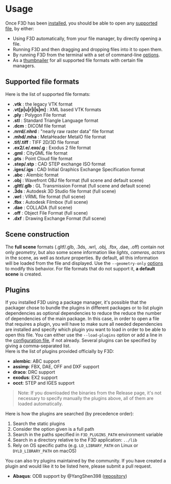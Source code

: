 # Usage

Once F3D has been [installed](INSTALLATION.md), you should be able to open any [supported file](#supported-file-formats),
by either:
* Using F3D automatically, from your file manager, by directly opening a file.
* Running F3D and then dragging and dropping files into it to open them.
* By running F3D from the terminal with a set of command-line [options](OPTIONS.md).
* As a [thumbnailer](DESKTOP_INTEGRATION.md) for all supported file formats with certain file managers.

## Supported file formats

Here is the list of supported file formats:

* **.vtk** : the legacy VTK format
* **.vt[p\|u\|r\|i\|s\|m]** : XML based VTK formats
* **.ply** : Polygon File format
* **.stl** : Standard Triangle Language format
* **.dcm** : DICOM file format
* **.nrrd/.nhrd** : "nearly raw raster data" file format
* **.mhd/.mha** : MetaHeader MetaIO file format
* **.tif/.tiff** : TIFF 2D/3D file format
* **.ex2/.e/.exo/.g** : Exodus 2 file format
* **.gml** : CityGML file format
* **.pts** : Point Cloud file format
* **.step/.stp** : CAD STEP exchange ISO format
* **.iges/.igs** : CAD Initial Graphics Exchange Specification format
* **.abc** : Alembic format
* **.obj** : Wavefront OBJ file format (full scene and default scene)
* **.gltf/.glb** : GL Transmission Format (full scene and default scene)
* **.3ds** : Autodesk 3D Studio file format (full scene)
* **.wrl** : VRML file format (full scene)
* **.fbx** : Autodesk Filmbox (full scene)
* **.dae** : COLLADA (full scene)
* **.off** : Object File Format (full scene)
* **.dxf** : Drawing Exchange Format (full scene)

## Scene construction

The **full scene** formats (.gltf/.glb, .3ds, .wrl, .obj, .fbx, .dae, .off) contain not only *geometry*, 
but also some scene information like *lights*, *cameras*, *actors* in the scene, as well as *texture* properties.
By default, all this information will be loaded from the file and displayed. Use the `--geometry-only` [options](OPTIONS.md)
to modify this behavior. For file formats that do not support it, **a default scene** is created.

## Plugins

If you installed F3D using a package manager, it's possible that the packager chose to bundle the plugins in different packages or to list plugin dependencies as optional dependencies to reduce the reduce the number of dependencies of the main package.
In this case, in order to open a file that requires a plugin, you will have to make sure all needed dependencies are installed and specify which plugin you want to load in order to be able to open this file. You can either use the `--load-plugins` option or add a line in the [configuration file](CONFIGURATION_FILE.md), if not already. Several plugins can be specified by giving a comma-separated list.  
Here is the list of plugins provided officially by F3D:

- **alembic**: ABC support
- **assimp**: FBX, DAE, OFF and DXF support
- **draco**: DRC support
- **exodus**: EX2 support
- **occt**: STEP and IGES support

> Note: If you downloaded the binaries from the Release page, it's not necessary to specify manually the plugins above, all of them are loaded automatically.

Here is how the plugins are searched (by precedence order):  
1. Search the static plugins
2. Consider the option given is a full path
3. Search in the paths specified in `F3D_PLUGINS_PATH` environment variable
4. Search in a directory relative to the F3D application: `../lib`
5. Rely on OS specific paths (e.g. `LD_LIBRARY_PATH` on Linux or `DYLD_LIBRARY_PATH` on macOS)

You can also try plugins maintained by the community. If you have created a plugin and would like it to be listed here, please submit a pull request.

- **Abaqus**: ODB support by @YangShen398 ([repository](https://github.com/YangShen398/F3D-ODB-Reader-Plugin))
